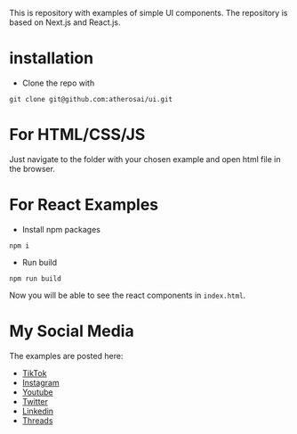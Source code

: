 This is repository with examples of simple UI components. The repository is based on Next.js and React.js. 

# installation

* Clone the repo with
```
git clone git@github.com:atherosai/ui.git
```

# For HTML/CSS/JS

Just navigate to the folder with your chosen example and open html file in the browser.

# For React Examples

* Install npm packages
```
npm i 
```
* Run build
```
npm run build
```
 
Now you will be able to see the react components in `index.html`. 

# My Social Media
The examples are posted here:

* [TikTok](https://www.tiktok.com/@davidm_ai)
* [Instagram](https://www.instagram.com/davidm_ai/)
* [Youtube](https://www.youtube.com/@Atheroslearning)
* [Twitter](https://twitter.com/davidm_ml)
* [Linkedin](https://www.linkedin.com/in/david-mraz/)
* [Threads](https://www.threads.net/@davidm_ai)

